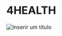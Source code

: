 # 4HEALTH
![Inserir um título](https://user-images.githubusercontent.com/46230696/161649801-3c5d1072-be63-46c8-b5ce-010f75ee22f1.png)
